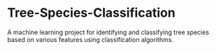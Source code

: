 # Tree-Species-Classification
A machine learning project for identifying and classifying tree species based on various features using classification algorithms.
